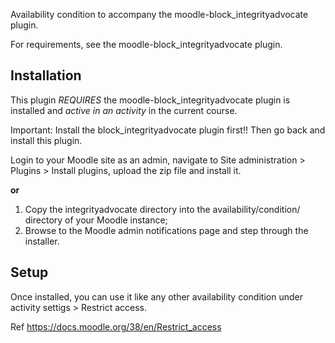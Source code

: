 Availability condition to accompany the moodle-block_integrityadvocate plugin.

For requirements, see the moodle-block_integrityadvocate plugin.

## Installation ##
This plugin *REQUIRES* the moodle-block_integrityadvocate plugin is installed and *active in an activity* in the current course.

Important: Install the block_integrityadvocate plugin first!! Then go back and install this plugin.

Login to your Moodle site as an admin, navigate to Site administration > Plugins > Install plugins, upload the zip file and install it.

**or**

1. Copy the integrityadvocate directory into the availability/condition/ directory of your Moodle instance;
2. Browse to the Moodle admin notifications page and step through the installer.

## Setup ##
Once installed, you can use it like any other availability condition under activity settigs > Restrict access.

Ref https://docs.moodle.org/38/en/Restrict_access